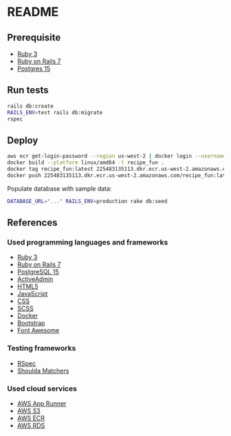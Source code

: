 # README

## Prerequisite

- [Ruby 3](https://www.ruby-lang.org/en/)
- [Ruby on Rails 7](https://rubyonrails.org/)
- [Postgres 15](https://postgresapp.com/)

## Run tests

```bash
rails db:create
RAILS_ENV=test rails db:migrate
rspec
```

## Deploy

```bash
aws ecr get-login-password --region us-west-2 | docker login --username AWS --password-stdin 225483135113.dkr.ecr.us-west-2.amazonaws.com
docker build --platform linux/amd64 -t recipe_fun .
docker tag recipe_fun:latest 225483135113.dkr.ecr.us-west-2.amazonaws.com/recipe_fun:latest
docker push 225483135113.dkr.ecr.us-west-2.amazonaws.com/recipe_fun:latest
```

Populate database with sample data:

```bash
DATABASE_URL="..." RAILS_ENV=production rake db:seed
```

## References

### Used programming languages and frameworks

- [Ruby 3](https://www.ruby-lang.org/)
- [Ruby on Rails 7](https://rubyonrails.org/)
- [PostgreSQL 15](https://www.postgresql.org/)
- [ActiveAdmin](https://activeadmin.info/)
- [HTML5](https://developer.mozilla.org/en-US/docs/Web/HTML)
- [JavaScript](https://developer.mozilla.org/en-US/docs/Web/JavaScript)
- [CSS](https://developer.mozilla.org/en-US/docs/Web/CSS)
- [SCSS](https://sass-lang.com/)
- [Docker](https://www.docker.com/)
- [Bootstrap](https://getbootstrap.com/)
- [Font Awesome](https://fontawesome.com/)

### Testing frameworks

- [RSpec](https://rspec.info/)
- [Shoulda Matchers](https://matchers.shoulda.io/)

### Used cloud services

- [AWS App Runner](https://aws.amazon.com/apprunner/)
- [AWS S3](https://aws.amazon.com/s3/)
- [AWS ECR](https://aws.amazon.com/ecr/)
- [AWS RDS](https://aws.amazon.com/rds/)

